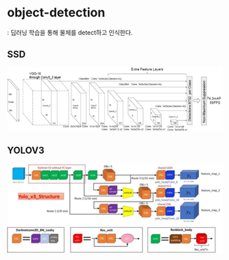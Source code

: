 # object-detection

: 딥러닝 학습을 통해 물체를 detect하고 인식한다.

## SSD
![SSD structure](./images/그림1.png)

## YOLOV3
![YOLOV3 structure](./images/그림2.jpg)
